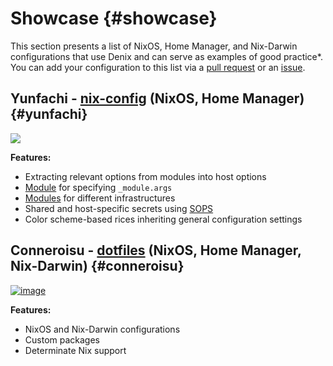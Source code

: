 # Showcase {#showcase}
This section presents a list of NixOS, Home Manager, and Nix-Darwin configurations that use Denix and can serve as examples of good practice*. You can add your configuration to this list via a [pull request](https://github.com/yunfachi/denix/pulls) or an [issue](https://github.com/yunfachi/denix/issues).

## Yunfachi - [nix-config](https://github.com/yunfachi/nix-config) (NixOS, Home Manager) {#yunfachi}
[![](https://github.com/user-attachments/assets/c7406818-e906-47b0-9a31-6a2d9916e4fa)](https://github.com/user-attachments/assets/c7406818-e906-47b0-9a31-6a2d9916e4fa)

**Features:**

- Extracting relevant options from modules into host options
- [Module](https://github.com/yunfachi/nix-config/blob/master/modules/config/args.nix) for specifying `_module.args`
- [Modules](https://github.com/yunfachi/nix-config/tree/master/modules/infras) for different infrastructures
- Shared and host-specific secrets using [SOPS](https://github.com/getsops/sops)
- Color scheme-based rices inheriting general configuration settings

## Conneroisu - [dotfiles](https://github.com/conneroisu/dotfiles) (NixOS, Home Manager, Nix-Darwin) {#conneroisu}
[![image](https://github.com/user-attachments/assets/a4f1091c-081e-4c76-b308-ca85080a1011)](https://github.com/user-attachments/assets/aba0e56d-4543-47d4-a5df-b5ed537a2568)

**Features:**

- NixOS and Nix-Darwin configurations
- Custom packages
- Determinate Nix support
